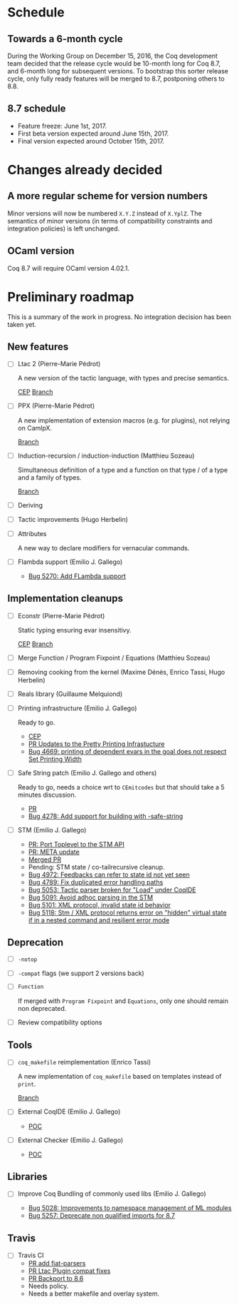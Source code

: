 # Schedule

## Towards a 6-month cycle

During the Working Group on December 15, 2016, the Coq development team
decided that the release cycle would be 10-month long for Coq 8.7, and
6-month long for subsequent versions. To bootstrap this sorter release cycle,
only fully ready features will be merged to 8.7, postponing others to 8.8.

## 8.7 schedule

- Feature freeze: June 1st, 2017.
- First beta version expected around June 15th, 2017.
- Final version expected around October 15th, 2017.

# Changes already decided

## A more regular scheme for version numbers

Minor versions will now be numbered `X.Y.Z` instead of `X.YplZ`. The semantics
of minor versions (in terms of compatibility constraints and integration
policies) is left unchanged.

## OCaml version

Coq 8.7 will require OCaml version 4.02.1.

# Preliminary roadmap

This is a summary of the work in progress. No integration decision
has been taken yet.

## New features

- [ ] Ltac 2 (Pierre-Marie Pédrot)

  A new version of the tactic language, with types and precise semantics.

  [CEP](https://github.com/coq/ceps/blob/master/text/008-typed-ltac.md)
  [Branch](https://github.com/ppedrot/coq/tree/ltac2)

- [ ] PPX (Pierre-Marie Pédrot)

  A new implementation of extension macros (e.g. for plugins), not relying
  on CamlpX.

  [Branch](https://github.com/ppedrot/coq/tree/ppx-test)

- [ ] Induction-recursion / induction-induction (Matthieu Sozeau)

  Simultaneous definition of a type and a function on that type / of a type and
  a family of types.

  [Branch](https://github.com/mattam82/coq/tree/IR)

- [ ] Deriving

- [ ] Tactic improvements (Hugo Herbelin)

- [ ] Attributes

  A new way to declare modifiers for vernacular commands.

- [ ] Flambda support (Emilio J. Gallego)

  + [Bug 5270: Add FLambda support](https://coq.inria.fr/bugs/show_bug.cgi?id=5270)

## Implementation cleanups

- [ ] Econstr (Pierre-Marie Pédrot)

  Static typing ensuring evar insensitivy.

  [CEP](https://github.com/coq/ceps/blob/master/text/010-econstr.md)
  [Branch](https://github.com/ppedrot/coq/tree/econstr)

- [ ] Merge Function / Program Fixpoint / Equations (Matthieu Sozeau)

- [ ] Removing cooking from the kernel (Maxime Dénès, Enrico Tassi,
  Hugo Herbelin)

- [ ] Reals library (Guillaume Melquiond)

- [ ] Printing infrastructure (Emilio J. Gallego)

  Ready to go.
  + [CEP](https://github.com/coq/ceps/blob/master/text/009-unified-pretty-printing.md)
  + [PR Updates to the Pretty Printing Infrastucture](https://github.com/coq/coq/pull/390)
  + [Bug 4669: printing of dependent evars in the goal does not respect Set Printing Width](https://coq.inria.fr/bugs/show_bug.cgi?id=4669)

- [ ] Safe String patch (Emilio J. Gallego and others)

  Ready to go, needs a choice wrt to `CEmitcodes` but that should take a 5 minutes discussion.

  + [PR](https://github.com/coq/coq/pull/134)
  + [Bug 4278: Add support for building with -safe-string](https://coq.inria.fr/bugs/show_bug.cgi?id=4278)

- [ ] STM (Emilio J. Gallego)

  + [PR: Port Toplevel to the STM API](https://github.com/coq/coq/pull/441)
  + [PR: META update](https://github.com/coq/coq/pull/436)
  + [Merged PR](https://github.com/coq/coq/pull/403)
  + Pending: STM state / co-tailrecursive cleanup.
  + [Bug 4972: Feedbacks can refer to state id not yet seen](https://coq.inria.fr/bugs/show_bug.cgi?id=4972)
  + [Bug 4789: Fix duplicated error handling paths](https://coq.inria.fr/bugs/show_bug.cgi?id=4789)
  + [Bug 5053: Tactic parser broken for "Load" under CoqIDE](https://coq.inria.fr/bugs/show_bug.cgi?id=5053)
  + [Bug 5091: Avoid adhoc parsing in the STM](https://coq.inria.fr/bugs/show_bug.cgi?id=5091)
  + [Bug 5101: XML protocol, invalid state id behavior](https://coq.inria.fr/bugs/show_bug.cgi?id=5101)
  + [Bug 5118: Stm / XML protocol returns error on "hidden" virtual state if in a nested command and resilient error mode](https://coq.inria.fr/bugs/show_bug.cgi?id=5118)

## Deprecation

- [ ] `-notop`
- [ ] `-compat` flags (we support 2 versions back)
- [ ] `Function`

  If merged with `Program Fixpoint` and `Equations`, only one should remain
  non deprecated.

- [ ] Review compatibility options

## Tools

- [ ] `coq_makefile` reimplementation (Enrico Tassi)

  A new implementation of `coq_makefile` based on templates instead of `print`.

  [Branch](https://github.com/gares/coq/tree/feature/coq_makefile2)

- [ ] External CoqIDE (Emilio J. Gallego)

  + [POC](https://github.com/ejgallego/coqide-exp)

- [ ] External Checker (Emilio J. Gallego)

  + [POC](https://github.com/ejgallego/coq-checker)

## Libraries

- [ ] Improve Coq Bundling of commonly used libs (Emilio J. Gallego)

  + [Bug 5028: Improvements to namespace management of ML modules](https://coq.inria.fr/bugs/show_bug.cgi?id=5028)
  + [Bug 5257: Deprecate non qualified imports for 8.7](https://coq.inria.fr/bugs/show_bug.cgi?id=5257)

## Travis

- [ ] Travis CI
  + [PR add fiat-parsers](https://github.com/coq/coq/pull/447)
  + [PR Ltac Plugin compat fixes](https://github.com/coq/coq/pull/452)
  + [PR Backport to 8.6](https://github.com/coq/coq/pull/453)
  + Needs policy.
  + Needs a better makefile and overlay system.
